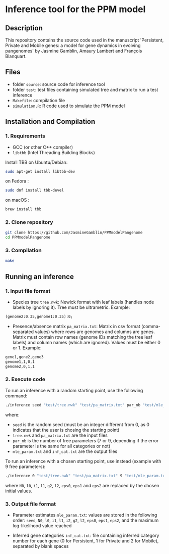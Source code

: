 # Inference tool for the PPM model

## Description
This repository contains the source code used in the manuscript 'Persistent, Private and Mobile genes: a model for gene dynamics in evolving pangenomes' by Jasmine Gamblin, Amaury Lambert and François Blanquart.

## Files
- folder `source`: source code for inference tool
- folder `test`: test files containing simulated tree and matrix to run a test inference
- `Makefile`: compilation file
- `simulation.R`: R code used to simulate the PPM model

## Installation and Compilation

### 1. Requirements
- GCC (or other C++ compiler)
- `libtbb` (Intel Threading Building Blocks)

Install TBB on Ubuntu/Debian:
```sh
sudo apt-get install libtbb-dev
```
on Fedora :
```sh
sudo dnf install tbb-devel
```
on macOS :
```sh
brew install tbb
```

### 2. Clone repository
```sh
git clone https://github.com/JasmineGamblin/PPMmodelPangenome
cd PPMmodelPangenome
```

### 3. Compilation
```sh
make
```

## Running an inference

### 1. Input file format
- Species tree `tree.nwk`: Newick format with leaf labels (handles node labels by ignoring it). Tree must be ultrametric. Example:
```txt
(genome2:0.35,genome1:0.35):0;
```

- Presence/absence matrix `pa_matrix.txt`: Matrix in csv format (comma-separated values) where rows are genomes and columns are genes. Matrix must contain row names (genome IDs matching the tree leaf labels) and column names (which are ignored). Values must be either 0 or 1. Example:
```txt
gene1,gene2,gene3
genome1,1,0,1
genome2,0,1,1
```

### 2. Execute code
To run an inference with a random starting point, use the following command:
```sh
./inference seed "test/tree.nwk" "test/pa_matrix.txt" par_nb "test/mle_param.txt" "test/inf_cat.txt"
```
where:
- `seed` is the random seed (must be an integer different from 0, as 0 indicates that the user is chosing the starting point)
- `tree.nwk` and `pa_matrix.txt` are the input files
- `par_nb` is the number of free parameters (7 or 9, depending if the error parameter is the same for all categories or not)
- `mle_param.txt` and `inf_cat.txt` are the output files


To run an inference with a chosen starting point, use instead (example with 9 free parameters):
```sh
./inference 0 "test/tree.nwk" "test/pa_matrix.txt" 9 "test/mle_param.txt" "test/inf_cat.txt" N0 l0 i1 l1 g2 l2 eps0 eps1 eps2
```
where `N0`, `l0`, `i1`, `l1`, `g2`, `l2`, `eps0`, `eps1` and `eps2` are replaced by the chosen initial values.

### 3. Output file format
- Parameter estimates `mle_param.txt`: values are stored in the following order: `seed`, `N0`, `l0`, `i1`, `l1`, `i2`, `g2`, `l2`, `eps0`, `eps1`, `eps2`, and the maximum log-likelihood value reached

- Inferred gene categories `inf_cat.txt`: file containing inferred category number for each gene (0 for Persistent, 1 for Private and 2 for Mobile), separated by blank spaces
